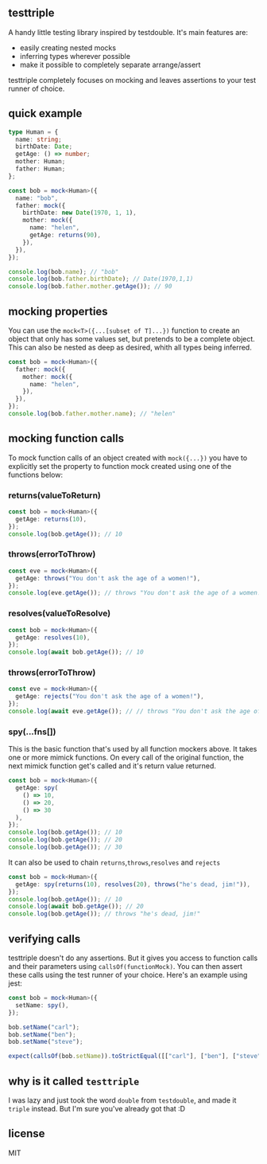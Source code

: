 ## testtriple

A handy little testing library inspired by testdouble.
It's main features are:

- easily creating nested mocks
- inferring types wherever possible
- make it possible to completely separate arrange/assert

testtriple completely focuses on mocking and leaves assertions to your test runner of choice.

## quick example

```ts
type Human = {
  name: string;
  birthDate: Date;
  getAge: () => number;
  mother: Human;
  father: Human;
};

const bob = mock<Human>({
  name: "bob",
  father: mock({
    birthDate: new Date(1970, 1, 1),
    mother: mock({
      name: "helen",
      getAge: returns(90),
    }),
  }),
});

console.log(bob.name); // "bob"
console.log(bob.father.birthDate); // Date(1970,1,1)
console.log(bob.father.mother.getAge()); // 90
```

## mocking properties

You can use the `mock<T>({...[subset of T]...})` function to create an object that only has some values set, but pretends to be a complete object. This can also be nested as deep as desired, whith all types being inferred.

```ts
const bob = mock<Human>({
  father: mock({
    mother: mock({
      name: "helen",
    }),
  }),
});
console.log(bob.father.mother.name); // "helen"
```

## mocking function calls

To mock function calls of an object created with `mock({...})` you have to explicitly set the property to function mock created using one of the functions below:

### returns(valueToReturn)

```ts
const bob = mock<Human>({
  getAge: returns(10),
});
console.log(bob.getAge()); // 10
```

### throws(errorToThrow)

```ts
const eve = mock<Human>({
  getAge: throws("You don't ask the age of a women!"),
});
console.log(eve.getAge()); // throws "You don't ask the age of a women!"
```

### resolves(valueToResolve)

```ts
const bob = mock<Human>({
  getAge: resolves(10),
});
console.log(await bob.getAge()); // 10
```

### throws(errorToThrow)

```ts
const eve = mock<Human>({
  getAge: rejects("You don't ask the age of a women!"),
});
console.log(await eve.getAge()); // // throws "You don't ask the age of a women!"
```

### spy(...fns[])

This is the basic function that's used by all function mockers above. It takes one or more mimick functions. On every call of the original function, the next mimick function get's called and it's return value returned.

```ts
const bob = mock<Human>({
  getAge: spy(
    () => 10,
    () => 20,
    () => 30
  ),
});
console.log(bob.getAge()); // 10
console.log(bob.getAge()); // 20
console.log(bob.getAge()); // 30
```

It can also be used to chain `returns`,`throws`,`resolves` and `rejects`

```ts
const bob = mock<Human>({
  getAge: spy(returns(10), resolves(20), throws("he's dead, jim!")),
});
console.log(bob.getAge()); // 10
console.log(await bob.getAge()); // 20
console.log(bob.getAge()); // throws "he's dead, jim!"
```

## verifying calls

testtriple doesn't do any assertions. But it gives you access to function calls and their parameters using `callsOf(functionMock)`. You can then assert these calls using the test runner of your choice. Here's an example using jest:

```ts
const bob = mock<Human>({
  setName: spy(),
});

bob.setName("carl");
bob.setName("ben");
bob.setName("steve");

expect(callsOf(bob.setName)).toStrictEqual([["carl"], ["ben"], ["steve"]]);
```

## why is it called `testtriple`

I was lazy and just took the word `double` from `testdouble`, and made it `triple` instead. But I'm sure you've already got that :D

## license

MIT
